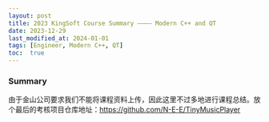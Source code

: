 ```yaml
---
layout: post
title: 2023 KingSoft Course Summary ———— Modern C++ and QT
date: 2023-12-29
last_modified_at: 2024-01-01
tags: [Engineer, Modern C++, QT]
toc:  true
---
```


### Summary
由于金山公司要求我们不能将课程资料上传，因此这里不过多地进行课程总结。放个最后的考核项目仓库地址：https://github.com/N-E-E/TinyMusicPlayer